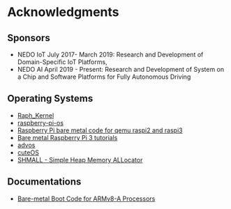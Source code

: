 # Acknowledgments

## Sponsors

* NEDO IoT July 2017- March 2019: Research and Development of
  Domain-Specific IoT Platforms,  
* NEDO AI April 2019 - Present: Research and Development of System on
  a Chip and Software Platforms for Fully Autonomous Driving


## Operating Systems

* [Raph_Kernel](https://github.com/PFLab-OS/Raph_Kernel)
* [raspberry-pi-os](https://github.com/s-matyukevich/raspberry-pi-os)
* [Raspberry Pi bare metal code for qemu raspi2 and raspi3](https://github.com/eggman/raspberrypi)
* [Bare metal Raspberry Pi 3 tutorials](https://github.com/bztsrc/raspi3-tutorial)
* [advos](https://github.com/drpnd/advos)
* [cuteOS](https://github.com/a-darwish/cuteOS)
* [SHMALL - Simple Heap Memory ALLocator](https://github.com/CCareaga/heap_allocator)


## Documentations

* [Bare-metal Boot Code for ARMv8-A Processors](http://infocenter.arm.com/help/topic/com.arm.doc.dai0527a/DAI0527A_baremetal_boot_code_for_ARMv8_A_processors.pdf)
  
